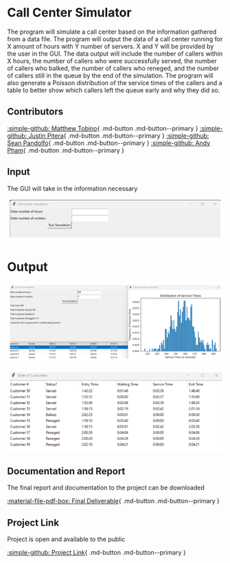 # Call Center Simulator
The program will simulate a call center based on the information gathered from a data file. The program will output the data of a call center running for X amount of hours with Y number of servers. X and Y will be provided by the user in the GUI. The data output will include the number of callers within X hours, the number of callers who were successfully served, the number of callers who balked, the number of callers who reneged, and the number of callers still in the queue by the end of the simulation. The program will also generate a Poisson distribution of the service times of the callers and a table to better show which callers left the queue early and why they did so.

## Contributors
[:simple-github: Matthew Tobino](https://github.com/mtobino){ .md-button .md-button--primary }
[:simple-github: Justin Pitera](https://github.com/justinpitera){ .md-button .md-button--primary }
[:simple-github: Sean Pandolfo](https://github.com/BunColo){ .md-button .md-button--primary }
[:simple-github: Andy Pham](https://github.com/Phamandy2000){ .md-button .md-button--primary }

## Input
The GUI will take in the information necessary

![GUI Input Image](../img/GUIInput.png) 

# Output
![GUI Output Image](../img/GUIOutput.png) 

![GUI Table Image](../img/GUITable.png) 

## Documentation and Report
The final report and documentation to the project can be downloaded

[:material-file-pdf-box: Final Deliverable](../pdfs/Call%20Center%20Deliverable.pdf){ .md-button .md-button--primary }


## Project Link
Project is open and available to the public

[:simple-github: Project Link](https://github.com/mtobino/call-center-simulator){ .md-button .md-button--primary }